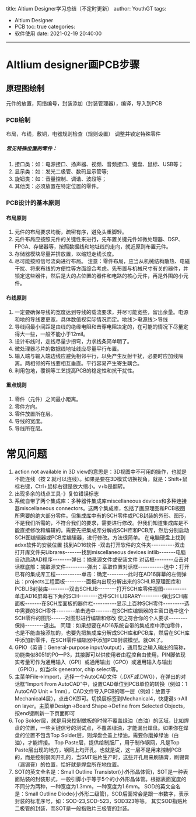 title: Altium Designer学习总结（不定时更新）
author: YouthGT
tags:
  - Altium Designer
  - PCB
toc: true
categories:
  - 软件使用
date: 2021-02-19 20:40:00
---

# Altlium designer画PCB步骤
<!--more-->
## 原理图绘制
元件的放置，网络编号，封装添加（封装管理器），编译，导入到PCB
### PCB绘制
 布局，布线，敷铜，电器规则检查（规则设置）
调整并锁定特殊零件
##### 常见特殊位置的零件：
1. 接口类：如：电源接口、扬声器、视频、音频接口、键盘、鼠标、USB等；
2. 显示类：如：发光二极管、数码显示管等;                               
3. 旋钮类：如：音量控制、调谐、波段等；
4. 其他类：必须放置在特定位置的零件。
### PCB设计的基本原则
#### 布局原则
1. 元件的布局要求均衡，疏密有序，避免头重脚轻。
2. 元件布局应按照元件的关键性来进行，先布置关键元件如微处理器、DSP、FPGA、存储器等，按照数据线和地址线的走向，就近原则布置元件。
3. 存储器模块尽量并排放置，以缩短走线长度。
4. 尽可能按照信号流向进行布局。
注意：零件布局，应当从机械结构散热、电磁干扰、将来布线的方便性等方面综合考虑。先布置与机械尺寸有关的器件，并锁定这些器件，然后是大的占位置的器件和电路的核心元件，再是外围的小元件。
#### 布线原则
1. 一定要确保导线的宽度达到导线的载流要求，并尽可能宽些，留出余量。电源和地的导线要更宽，具体数值视实际情况而定。地线＞电源线＞导线
2. 导线间最小间距是由线的绝缘电阻和击穿电阻决定的，在可能的情况下尽量定得大一些，一般不能小于12mil。
3. 设计布线时，走线尽量少拐弯，力求线条简单明了。
4. 微处理器芯片的数据线地址线应尽量平行布置。
5. 输入端与输入端边线应避免相邻平行，以免产生反射干扰，必要时应加线隔离。两相邻的布线要相互垂直。平行容易产生寄生耦合。
6. 利用包地，覆铜等工艺提高PCB的稳定性和抗干扰性。
#### 重点规则
1. 零件（元件）之间最小距离。
1. 零件方向。
2. 零件放置所在层。
3. 导线的宽度。
4. 导线所在层。
# 常见问题
1.  action not available in 3D view的意思是：3D视图中不可用的操作，也就是不能连线（按 2 就可以连线）。如果是要在3D模式切换视角，就是：Shift+鼠标右键，Ctrl+鼠标右键是放大缩小。v+b是翻转。
2. 出现多余的线点工具-》复位错误标志
3. 系统自带了两个集成库：多种器件集成库miscellaneous devices和多种连接器miscellaneous connectors。这两个集成库，包括了画原理图和PCB板图所需要的绝大部分零件。但集成库中有的SCH零件或PCB封装的外形、图形，不是我们所需的，不符合我们的要求，需要进行修改。但我们知道集成库是不能直接修改和编辑的。需要先把集成库分解成SCH库和PCB库，然后分别启动SCH图编辑器或PCB库编辑器，进行修改。方法很简单。
在电脑硬盘上找到adxx软件的安装位置
找到AD16软件
-双击打开软件的文件夹----------双击打开库文件夹Librares-------找到miscellaneous devices intlib-------电脑自动启动AD程序--------弹出：摘录源文件或安装文件  对话框--------点击对话框底部：摘取源文件---------弹出：萃取位置对话框-----------选中：打开已有的集成库工程-----------单击：确定---------此时在AD16屏幕的左侧弹出：projects工程面板---------面板内出现分解出来的SCHLIB原理图库和PCBLIB封装库---------双击SCHLIB--------打开SCH库零件视图----------单击AD16屏幕右下角的SCH--------选中SCH LIBRARY---------弹出SCH库面板-------在SCH库面板的器件栏----------显示上百种SCH零件---------选中需要的SCH零件--------单击选中-------在SCH库编辑器的主窗口选中这个SCH零件的图形------对图形进行编辑和修改 使之符合你的个人要求--------保持--------退出。
同理：如果想要在AD16系统自带的集成库中添加零件，也是不能直接添加的，也要先把集成库分解成SCH库和PCB库，然后在SCH库中添加新零件，在SCH零件编辑器中添加PCB封装模型。就OK了。
4.  GPIO（英语：General-purpose input/output），通用型之输入输出的简称，功能类似8051的P0—P3，其接脚可以供使用者由程控自由使用，PIN脚依现实考量可作为通用输入（GPI）或通用输出（GPO）或通用输入与输出（GPIO），如当clk generator, chip select等。
5. 主菜单File->Import，选择一个AutoCAD文件（*.DXF或*.DWG），在弹出的对话框“Import From AutoCAD”中，设置CAD单位到PCB单位的转换（例如：1 AutoCAD Unit = 1mm），CAD文件导入PCB的哪一层（例如：放置于Mechanical4层），点击OK即可。切换层标签到Mechanical4，快捷键s->All on layer。主菜单Design->Board Shape->Define from Selected Objects，按end键刷新一下页面即可
6. Top Solder层，就是用来控制做板的时候不覆盖绿油（白油）的区域，比如焊盘的位置，一些关键信号的测试点，不覆盖绿油，才能漏出焊盘。如果你在焊盘的位置不包含Top Solder层，则焊盘会盖上绿油，需要你磨掉绿油（白油），才能焊接。
Top Paste层，提供给制版厂，用于制作钢网，凡是Top Paste层出现的地方，钢网上均开孔。也就是说，这一层不是用来控制PCB的，而是控制钢网开孔的，当SMT贴片生产时，这些开孔用来刷锡膏，刷锡膏（漏锡膏）的位置，恰好就是焊盘所在地位置。
7. SOT的英文全名是：Small Outline Transistor(小外形晶体管)，SOT是一种表面贴装的封装形式，一般引脚小于等于5个的小外形晶体管。根据表面宽度的不同分为两种，一种宽度为1.3mm，一种宽度为1.6mm。
SOD的英文全名是：Small Outline Diode(小外形二级管)，SOD后面常会是跟一串数字，表示封装的标准序号，如：SOD-23,SOD-523，SOD323等等。
其实SOD指贴片二极管的封装，而SOT是一般指贴片三极管的封装。